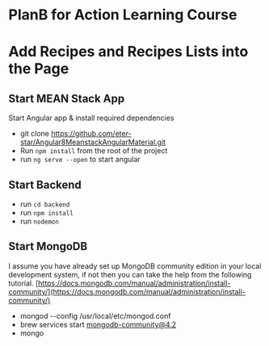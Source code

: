 # PlanB for Action Learning Course
# Add Recipes and Recipes Lists into the Page

## Start MEAN Stack App
Start Angular app & install required dependencies
- git clone https://github.com/eter-star/Angular8MeanstackAngularMaterial.git
- Run `npm install` from the root of the project
- run `ng serve --open` to start angular

## Start Backend
- run `cd backend`
- run `npm install`
- run `nodemon`

## Start MongoDB
I assume you have already set up MongoDB community edition in your local development system, if not then you can take the help from the following tutorial. [https://docs.mongodb.com/manual/administration/install-community/](https://docs.mongodb.com/manual/administration/install-community/)

- mongod --config /usr/local/etc/mongod.conf
- brew services start mongodb-community@4.2
- mongo
